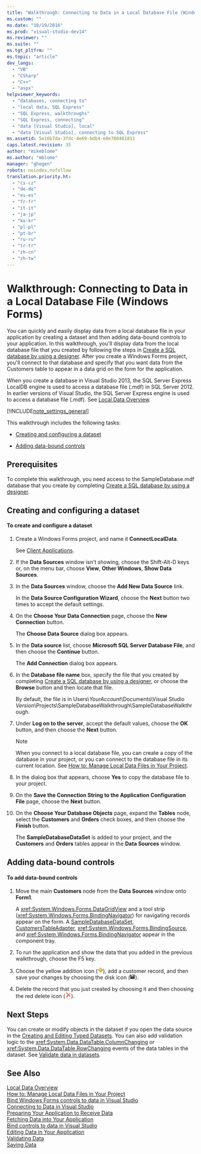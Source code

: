 ```yaml
---
title: "Walkthrough: Connecting to Data in a Local Database File (Windows Forms)"
ms.custom: ""
ms.date: "10/19/2016"
ms.prod: "visual-studio-dev14"
ms.reviewer: ""
ms.suite: ""
ms.tgt_pltfrm: ""
ms.topic: "article"
dev_langs: 
  - "VB"
  - "CSharp"
  - "C++"
  - "aspx"
helpviewer_keywords: 
  - "databases, connecting to"
  - "local data, SQL Express"
  - "SQL Express, walkthroughs"
  - "SQL Express, connecting"
  - "data [Visual Studio], local"
  - "data [Visual Studio], connecting to SQL Express"
ms.assetid: 5e16b7da-3fdc-4e69-bdb4-e8e700481811
caps.latest.revision: 35
author: "mikeblome"
ms.author: "mblome"
manager: "ghogen"
robots: noindex,nofollow
translation.priority.ht: 
  - "cs-cz"
  - "de-de"
  - "es-es"
  - "fr-fr"
  - "it-it"
  - "ja-jp"
  - "ko-kr"
  - "pl-pl"
  - "pt-br"
  - "ru-ru"
  - "tr-tr"
  - "zh-cn"
  - "zh-tw"
---
```

# Walkthrough: Connecting to Data in a Local Database File (Windows Forms)
You can quickly and easily display data from a local database file in your application by creating a dataset and then adding data-bound controls to your application. In this walkthrough, you'll display data from the local database file that you created by following the steps in [Create a SQL database by using a designer](../data-tools/create-a-sql-database-by-using-a-designer.md). After you create a Windows Forms project, you'll connect to that database and specify that you want data from the Customers table to appear in a data grid on the form for the application.  
  
 When you create a database in Visual Studio 2013, the SQL Server Express LocalDB engine is used to access a database file (.mdf) in SQL Server 2012. In earlier versions of Visual Studio, the SQL Server Express engine is used to access a database file (.mdf). See [Local Data Overview](../data-tools/local-data-overview.md).  
  
 [!INCLUDE[note_settings_general](../data-tools/includes/note_settings_general_md.md)]  
  
 This walkthrough includes the following tasks:  
  
-   [Creating and configuring a dataset](../data-tools/walkthrough-connecting-to-data-in-a-local-database-file-windows-forms.md#BKMK_CreateDataset)  
  
-   [Adding data-bound controls](../data-tools/walkthrough-connecting-to-data-in-a-local-database-file-windows-forms.md#BKMK_AddCtrls)  
  
## Prerequisites  
 To complete this walkthrough, you need access to the SampleDatabase.mdf database that you create by completing [Create a SQL database by using a designer](../data-tools/create-a-sql-database-by-using-a-designer.md).  
  
##  <a name="BKMK_CreateDataset"></a> Creating and configuring a dataset  
  
#### To create and configure a dataset  
  
1.  Create a Windows Forms project, and name it **ConnectLocalData**.  
  
     See [Client Applications](../Topic/Developing%20Client%20Applications%20with%20the%20.NET%20Framework.md).  
  
2.  If the **Data Sources** window isn't showing, choose the Shift-Alt-D keys or, on the menu bar, choose **View**, **Other Windows**, **Show Data Sources**.  
  
3.  In the **Data Sources** window, choose the **Add New Data Source** link.  
  
     In the **Data Source Configuration Wizard**, choose the **Next** button two times to accept the default settings.  
  
4.  On the **Choose Your Data Connection** page, choose the **New Connection** button.  
  
     The **Choose Data Source** dialog box appears.  
  
5.  In the **Data source** list, choose **Microsoft SQL Server Database File**, and then choose the **Continue** button.  
  
     The **Add Connection** dialog box appears.  
  
6.  In the **Database file name** box, specify the file that you created by completing [Create a SQL database by using a designer](../data-tools/create-a-sql-database-by-using-a-designer.md), or choose the **Browse** button and then locate that file.  
  
     By default, the file is in Users\\*YourAccount*\Documents\Visual Studio *Version*\Projects\SampleDatabaseWalkthrough\SampleDatabaseWalkthrough.  
  
7.  Under **Log on to the server**, accept the default values, choose the **OK** button, and then choose the **Next** button.  
  
    > [!NOTE]
    >  When you connect to a local database file, you can create a copy of the database in your project, or you can connect to the database file in its current location. See [How to: Manage Local Data Files in Your Project](../data-tools/how-to-manage-local-data-files-in-your-project.md).  
  
8.  In the dialog box that appears, choose **Yes** to copy the database file to your project.  
  
9. On the **Save the Connection String to the Application Configuration File** page, choose the **Next** button.  
  
10. On the **Choose Your Database Objects** page, expand the **Tables** node, select the **Customers** and **Orders** check boxes, and then choose the **Finish** button.  
  
     The **SampleDatabaseDataSet** is added to your project, and the **Customers** and **Orders** tables appear in the **Data Sources** window.  
  
##  <a name="BKMK_AddCtrls"></a> Adding data-bound controls  
  
#### To add data-bound controls  
  
1.  Move the main **Customers** node from the **Data Sources** window onto **Form1**.  
  
     A <xref:System.Windows.Forms.DataGridView> and a tool strip (<xref:System.Windows.Forms.BindingNavigator>) for navigating records appear on the form. A [SampleDatabaseDataSet](../data-tools/dataset-tools-in-visual-studio.md), [CustomersTableAdapter](../data-tools/tableadapter-overview.md), <xref:System.Windows.Forms.BindingSource>, and <xref:System.Windows.Forms.BindingNavigator> appear in the component tray.  
  
2.  To run the application and show the data that you added in the previous walkthrough, choose the F5 key.  
  
3.  Choose the yellow addition icon (![Add button in Windows Form](../data-tools/media/addrecord.png "AddRecord")), add a customer record, and then save your changes by choosing the disk icon (![Save button in Windows Form](../data-tools/media/saveinwf.png "SaveInWF")).  
  
4.  Delete the record that you just created by choosing it and then choosing the red delete icon (![Delete button in Windows Form](../data-tools/media/deleterecord.png "DeleteRecord")).  
  
## Next Steps  
 You can create or modify objects in the dataset if you open the data source in the [Creating and Editing Typed Datasets](../data-tools/creating-and-editing-typed-datasets.md). You can also add validation logic to the <xref:System.Data.DataTable.ColumnChanging> or <xref:System.Data.DataTable.RowChanging> events of the data tables in the dataset. See [Validate data in datasets](../data-tools/validate-data-in-datasets.md).  
  
## See Also  
 [Local Data Overview](../data-tools/local-data-overview.md)   
 [How to: Manage Local Data Files in Your Project](../data-tools/how-to-manage-local-data-files-in-your-project.md)   
 [Bind Windows Forms controls to data in Visual Studio](../data-tools/bind-windows-forms-controls-to-data-in-visual-studio.md)   
 [Connecting to Data in Visual Studio](../data-tools/connecting-to-data-in-visual-studio.md)   
 [Preparing Your Application to Receive Data](../Topic/Preparing%20Your%20Application%20to%20Receive%20Data.md)   
 [Fetching Data into Your Application](../data-tools/fetching-data-into-your-application.md)   
 [Bind controls to data in Visual Studio](../data-tools/bind-controls-to-data-in-visual-studio.md)   
 [Editing Data in Your Application](../data-tools/editing-data-in-your-application.md)   
 [Validating Data](../Topic/Validating%20Data.md)   
 [Saving Data](../data-tools/saving-data.md)